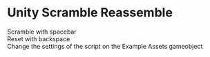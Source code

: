 # Unity Scramble Reassemble

Scramble with spacebar\
Reset with backspace\
Change the settings of the script on the Example Assets gameobject
